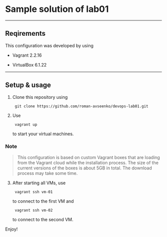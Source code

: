 # Sample solution of lab01

____

## Reqirements

This configuration was developed by using

- Vagrant 2.2.16

- VirtualBox 6.1.22

____

## Setup & usage

1. Clone this repository using
		
		git clone https://github.com/roman-avseenko/devops-lab01.git

2. Use

		vagrant up
	to start your virtual machines.
### Note  
> This configuration is based on custom Vagrant boxes that are loading from the Vagrant cloud while the installation process. The size of the current versions of the boxes is about 5GB in total. The download process may take some time.

3. After starting all VMs, use

		vagrant ssh vm-01 
	to connect to the first VM and

		vagrant ssh vm-02
	to connect to the second VM.

Enjoy!
